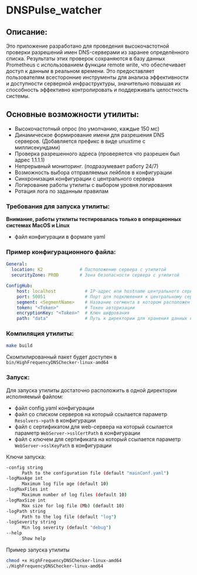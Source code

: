 # DNSPulse_watcher

## Описание:
Это приложение разработано для проведения высокочастотной проверки разрешений имен DNS-серверами из заранее определённого списка. Результаты этих проверок сохраняются в базу данных Prometheus с использованием функции remote write, что обеспечивает доступ к данным в реальном времени. Это предоставляет пользователям всесторонние инструменты для анализа эффективности и доступности серверной инфраструктуры, значительно повышая их способность эффективно контролировать и поддерживать целостность системы.


## Основные возможности утилиты:
- Высокочастотный опрос (по умолчанию, каждые 150 мс)
- Динамическое формирование имени для разрешения DNS серверов. (Добавляется префикс в виде unuxtime с миллисекундами)
- Проверка разрешенного адреса (проверяется что разрешен был адрес 1.1.1.1)
- Непрерывный мониторинг. (подразумевает работу 24/7)
- Возможность выбора отправляемых лейблов в конфигурации
- Синхронизация конфигурации с центрального сервера
- Логирование работы утилиты с выбором уровня логирования
- Ротация лога по заданным правилам

### Требования для запуска утилиты:
**Внимание, работы утилиты тестировалась только в операционных системах MacOS и Linux**

- файл конфигурации в формате yaml

### Пример конфигурационного файла:
```yaml
General:
  location: K2              # Пасположение сервера с утилитой
  securityZone: PROD        # Зона безопасности сервера с утилитой

ConfigHub:
    host: localhost           # IP-адрес или hostname центрального сервера
    port: 50051               # Порт для подклюяения к центральному серверу
    segment: <SegmentName>    # Название сегмента в котором расположен Watcher
    token: "<Token>"          # Токен авторизации
    encryptionKey: "<Token>"  # Ключ шифрования
    path: "data"              # Путь к директории для хранения данных конфигурации и списка опрашиваемых серверов с центрального сервера
```

### Компиляция утилиты:
```bash
make build
```
Скомпилированный пакет будет доступен в `bin/HighFrequencyDNSChecker-linux-amd64`

### Запуск:
Для запуска утилиты достаточно расположить в одной директории исполняемый файлом:
- файл config.yaml конфигурации 
- файл со списком серверов на который ссылается параметр `Resolvers->path` в конфигурации
- файл с сертификатом для web-сервера на который ссылается параметр `WebServer->sslCertPath` в конфигурации
- файл с ключем для сертификата на который ссылается параметр `WebServer->sslKeyPath` в конфигурации

Ключи запуска:
```bash
-config string
      Path to the configuration file (default "mainConf.yaml")
-logMaxAge int
      Maximum log file age (default 10)
-logMaxFiles int
      Maximum number of log files (default 10)
-logMaxSize int
      Max size for log file (Mb) (default 10)
-logPath string
      Path to the log file (default "log")
-logSeverity string
      Min log severity (default "debug")
--help 
      Show help
```
Пример запуска утилиты
```bash
chmod +x HighFrequencyDNSChecker-linux-amd64
./HighFrequencyDNSChecker-linux-amd64
```
